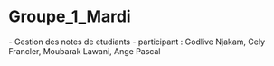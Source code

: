 # Groupe_1_Mardi
*-* Gestion des notes de etudiants
*-* participant : Godlive Njakam, Cely Francler, Moubarak Lawani, Ange Pascal
